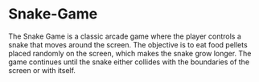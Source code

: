 # Snake-Game
The Snake Game is a classic arcade game where the player controls a snake that moves around the screen. The objective is to eat food pellets placed randomly on the screen, which makes the snake grow longer. The game continues until the snake either collides with the boundaries of the screen or with itself.

